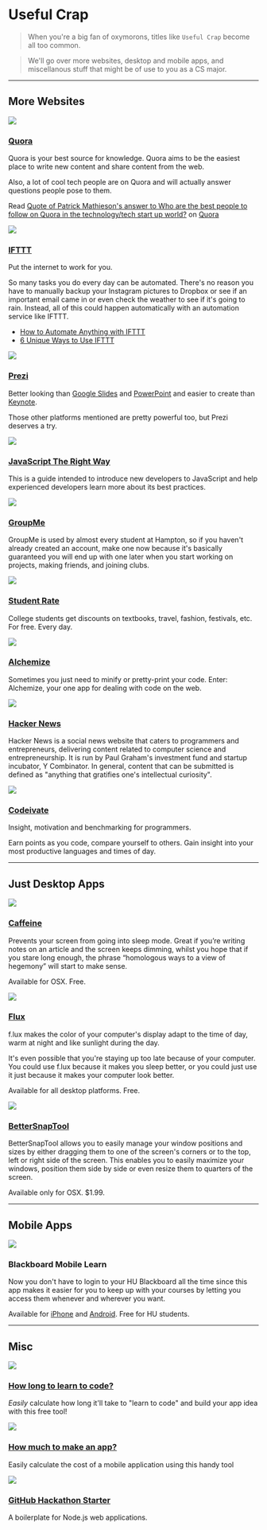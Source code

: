 # Useful Crap

> When you're a big fan of oxymorons, titles like `Useful Crap` become all too common.

> We'll go over more websites, desktop and mobile apps, and miscellanous stuff that might be of use to you as a CS major.

---

## More Websites

![](http://sproutsocial.com/insights/wp-content/uploads/2014/03/Quora-and-Brands-Article-Main-Image.png)

### [Quora](http://quora.com)

Quora is your best source for knowledge. Quora aims to be the easiest place to write new content and share content from the web.

Also, a lot of cool tech people are on Quora and will actually answer questions people pose to them.

<span class="quora-content-embed" data-name="Who-are-the-best-people-to-follow-on-Quora-in-the-technology-tech-start-up-world/answer/Patrick-Mathieson/quote/2916359">Read <a data-width="541" data-height="824" class="quora-content-link" href="http://www.quora.com/Who-are-the-best-people-to-follow-on-Quora-in-the-technology-tech-start-up-world/answer/Patrick-Mathieson/quote/2916359" data-embed="zkrnwmj" data-type="quote" data-id="2916359" data-key="7526ab1f934b26a2cd79b0dfd0a46077">Quote of Patrick Mathieson's answer to Who are the best people to follow on Quora in the technology/tech start up world?</a> on <a href="http://www.quora.com">Quora</a><script type="text/javascript" src="http://www.quora.com/widgets/content"></script></span>

![](http://buffernet.com/wp-content/uploads/2014/12/IFTTT.png)

### [IFTTT](http://ifttt.com)

Put the internet to work for you.

So many tasks you do every day can be automated. There's no reason you have to manually backup your Instagram pictures to Dropbox or see if an important email came in or even check the weather to see if it's going to rain. Instead, all of this could happen automatically with an automation service like IFTTT.

- [How to Automate Anything with IFTTT](http://computers.tutsplus.com/tutorials/how-to-automate-anything-with-ifttt--cms-20537)
- [6 Unique Ways to Use IFTTT](http://computers.tutsplus.com/tutorials/put-ifttt-to-work-6-unique-ways-to-use-ifttt--cms-20945)

![](http://prezibook.com/wp-content/uploads/prezi_horizontal.png)

### [Prezi](http://prezi.com/)

Better looking than [Google Slides](http://slides.google.com) and [PowerPoint]() and easier to create than [Keynote]().

Those other platforms mentioned are pretty powerful too, but Prezi deserves a try.

![](https://camo.githubusercontent.com/aaff5164e88291cf2bc33cfbdc259ce4d34935f3/687474703a2f2f692e696d6775722e636f6d2f6a6145626438302e706e67)

### [JavaScript The Right Way](http://jstherightway.org/)

This is a guide intended to introduce new developers to JavaScript and help experienced developers learn more about its best practices.

![](https://groupme.com/images/logo.png)

### [GroupMe](https://groupme.com/)

GroupMe is used by almost every student at Hampton, so if you haven't already created an account, make one now because it's basically guaranteed you will end up with one later when you start working on projects, making friends, and joining clubs.

![](http://blairblogs.com/wp-content/uploads/2013/09/photo.jpg)

### [Student Rate](http://www.studentrate.com/)

College students get discounts on textbooks, travel, fashion, festivals, etc. For free. Every day.

![](https://ash.ms/content/images/2014/12/tile-1400.png)

### [Alchemize](https://alchemizeapp.com/)

Sometimes you just need to minify or pretty-print your code. Enter: Alchemize, your one app for dealing with code on the web.

![](https://d13yacurqjgara.cloudfront.net/users/3093/screenshots/797096/hn-logo-dribbble-shot_1x.png)

### [Hacker News](https://news.ycombinator.com/)

Hacker News is a social news website that caters to programmers and entrepreneurs, delivering content related to computer science and entrepreneurship. It is run by Paul Graham's investment fund and startup incubator, Y Combinator. In general, content that can be submitted is defined as "anything that gratifies one's intellectual curiosity".

![](https://huacm.files.wordpress.com/2015/03/codeivate.png)

### [Codeivate](http://www.codeivate.com/)

Insight, motivation and benchmarking for programmers.

Earn points as you code, compare yourself to others. Gain insight into your most productive languages and times of day.

---

## Just Desktop Apps

![](http://a1.mzstatic.com/us/r30/Purple/v4/be/f7/7a/bef77aea-7c4c-da96-5365-1d7597a8e9fb/screen800x500.jpeg)

### [Caffeine](http://lightheadsw.com/caffeine/)

Prevents your screen from going into sleep mode. Great if you’re writing notes on an article and the screen keeps dimming, whilst you hope that if you stare long enough, the phrase “homologous ways to a view of hegemony” will start to make sense.

Available for OSX. Free.

![](http://blog.shoplet.com/wp-content/uploads/2014/07/flux-comparison.jpg)

### [Flux](https://justgetflux.com/)

f.lux makes the color of your computer's display adapt to the time of day, warm at night and like sunlight during the day.

It's even possible that you're staying up too late because of your computer. You could use f.lux because it makes you sleep better, or you could just use it just because it makes your computer look better.

Available for all desktop platforms. Free.

![](https://www.appfull.to/uploads/posts/2012-12/1355633494_mzl.bodvlkcq.800x500-75.jpg)

### [BetterSnapTool](https://itunes.apple.com/us/app/bettersnaptool/id417375580?mt=12)

BetterSnapTool allows you to easily manage your window positions and sizes by either dragging them to one of the screen's corners or to the top, left or right side of the screen. This enables you to easily maximize your windows, position them side by side or even resize them to quarters of the screen.

Available only for OSX. $1.99.

---

## Mobile Apps

![](http://www.ljmu.ac.uk/MKG_Global_Images/blackboard-devices.jpg)

### Blackboard Mobile Learn

Now you don't have to login to your HU Blackboard all the time since this app makes it easier for you to keep up with your courses by letting you access them whenever and wherever you want.

Available for [iPhone](https://itunes.apple.com/us/app/blackboard-mobile-learn/id376413870?mt=8) and [Android](https://play.google.com/store/apps/details?id=com.blackboard.android&hl=en). Free for HU students.

---

## Misc

![](https://huacm.files.wordpress.com/2015/03/howlongtomakeanapp.png)

### [How long to learn to code?](http://www.howlongtolearntocode.com/)

*Easily* calculate how long it'll take to "learn to code" and build your app idea with this free tool!

![](https://huacm.files.wordpress.com/2015/03/how-much-to-make-an-app.png)

### [How much to make an app?](http://howmuchtomakeanapp.com/estimator)

Easily calculate the cost of a mobile application using this handy tool

![](https://camo.githubusercontent.com/a6caff29efcb54c8be6243fa952397c1a0ad0478/68747470733a2f2f6c68342e676f6f676c6575736572636f6e74656e742e636f6d2f2d5056772d5a554d397656382f557557654835316f7330492f414141414141414144364d2f30496b673776694a6674512f77313238362d683536362d6e6f2f6861636b6174686f6e2d737461727465722d6c6f676f2e6a7067)

### [GitHub Hackathon Starter](https://github.com/sahat/hackathon-starter/blob/master/README.md#getting-started)

A boilerplate for Node.js web applications.
